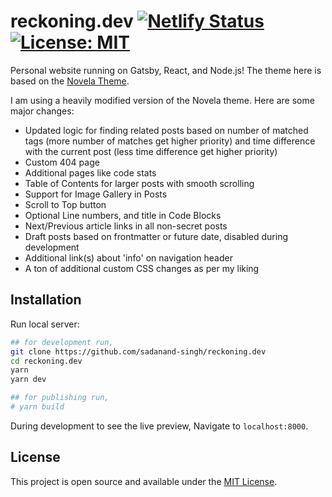 # reckoning.dev [![Netlify Status](https://api.netlify.com/api/v1/badges/410a4404-3fb7-4501-8874-855ae2537cc4/deploy-status)](https://app.netlify.com/sites/serene-haibt-80ebc8/deploys) [![License: MIT](https://img.shields.io/badge/License-MIT-blue.svg)](https://opensource.org/licenses/MIT)

Personal website running on Gatsby, React, and Node.js! The theme here is based on the
[Novela Theme](https://github.com/narative/gatsby-theme-novela).

I am using a heavily modified version of the Novela theme. Here are some major changes:

- Updated logic for finding related posts based on number of matched tags (more number of matches
  get higher priority) and time difference with the current post (less time difference get higher
  priority)
- Custom 404 page
- Additional pages like code stats
- Table of Contents for larger posts with smooth scrolling
- Support for Image Gallery in Posts
- Scroll to Top button
- Optional Line numbers, and title in Code Blocks
- Next/Previous article links in all non-secret posts
- Draft posts based on frontmatter or future date, disabled during development
- Additional link(s) about 'info' on navigation header
- A ton of additional custom CSS changes as per my liking

## Installation

Run local server:

```bash
## for development run,
git clone https://github.com/sadanand-singh/reckoning.dev
cd reckoning.dev
yarn
yarn dev

## for publishing run,
# yarn build
```

During development to see the live preview,
Navigate to `localhost:8000`.

## License

This project is open source and available under the [MIT License](LICENSE).
